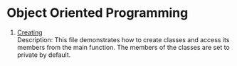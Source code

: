 
# Object Oriented Programming


1. [Creating](https://github.com/amangh30/dsa/blob/main/Object%20Oriented%20Programming/1.cpp)  
   Description: This file demonstrates how to create classes and access its members from the main function. The members of the classes are set to private by default.
